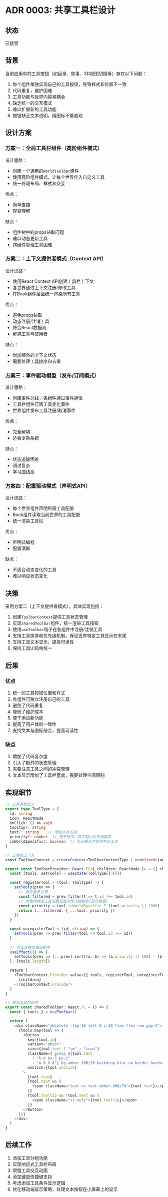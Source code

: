 # ADR 0003: 共享工具栏设计

## 状态
已接受

## 背景
当前应用中的工具按钮（如目录、故事、3D视图切换等）存在以下问题：
1. 每个组件单独实现自己的工具按钮，导致样式和位置不一致
2. 代码重复，维护困难
3. 工具功能与世界内容紧耦合
4. 缺乏统一的交互模式
5. 难以扩展新的工具功能
6. 按钮缺乏文本说明，纯图标不够直观

## 设计方案

### 方案一：全局工具栏组件（高阶组件模式）
设计思路：
- 创建一个通用的`WorldToolbar`组件
- 使用高阶组件模式，让每个世界传入自定义工具
- 统一处理布局、样式和交互

优点：
- 简单直接
- 容易理解

缺点：
- 组件树中的props钻取问题
- 难以动态更新工具
- 跨组件管理工具困难

### 方案二：上下文提供者模式（Context API）
设计思路：
- 使用React Context API创建工具栏上下文
- 各世界通过上下文注册/修改工具
- 在Book组件层面统一渲染所有工具

优点：
- 避免props钻取
- 动态注册/注销工具
- 符合React数据流
- 解耦工具与使用者

缺点：
- 增加额外的上下文状态
- 需要处理工具排序和去重

### 方案三：事件驱动模型（发布/订阅模式）
设计思路：
- 创建事件总线，各组件通过事件通信
- 工具栏组件订阅工具变化事件
- 世界组件发布工具注册/取消事件

优点：
- 完全解耦
- 适合复杂系统

缺点：
- 状态追踪困难
- 调试复杂
- 学习曲线高

### 方案四：配置驱动模式（声明式API）
设计思路：
- 每个世界组件声明所需工具配置
- Book组件读取当前世界的工具配置
- 统一渲染工具栏

优点：
- 声明式编程
- 配置清晰

缺点：
- 不适合动态变化的工具
- 难以响应状态变化

## 决策
采用方案二（上下文提供者模式），具体实现包括：
1. 创建`ToolbarContext`提供工具状态管理
2. 实现`SharedToolbar`组件，统一渲染工具按钮
3. 使用`useToolbar`钩子在各组件中注册/注销工具
4. 支持工具排序和优先级机制，保证世界特定工具显示在末尾
5. 支持工具文本显示，提高可读性
6. 保持工具UI风格统一

## 后果
### 优点
1. 统一的工具按钮位置和样式
2. 各组件可独立注册自己的工具
3. 避免了代码重复
4. 降低了维护成本
5. 便于添加新功能
6. 提高了用户体验一致性
7. 支持文本与图标结合，提高可读性

### 缺点
1. 增加了代码复杂度
2. 引入了额外的状态管理
3. 需要注意工具之间的冲突管理
4. 文本显示增加了工具栏宽度，需要处理空间限制

## 实现细节
```typescript
// 工具类型定义
export type ToolType = {
  id: string
  icon: ReactNode
  onClick: () => void
  tooltip?: string
  text?: string    // 添加文本支持
  priority?: number  // 用于排序，数字越小优先级越高
  isWorldSpecific?: boolean  // 标记是否为世界特定工具
}

// 工具栏上下文
const ToolbarContext = createContext<ToolbarContextType | undefined>(undefined)

export const ToolbarProvider: React.FC<{ children: ReactNode }> = ({ children }) => {
  const [tools, setTools] = useState<ToolType[]>([])

  const registerTool = (tool: ToolType) => {
    setTools(prev => {
      // 避免重复注册
      const filtered = prev.filter(t => t.id !== tool.id)
      // 为世界特定工具设置较高的优先级数字(显示靠后)
      const priority = tool.isWorldSpecific ? (tool.priority || 1000) : (tool.priority || 100)
      return [...filtered, { ...tool, priority }]
    })
  }

  const unregisterTool = (id: string) => {
    setTools(prev => prev.filter(tool => tool.id !== id))
  }
  
  // 对工具按优先级排序
  useEffect(() => {
    setTools(prev => [...prev].sort((a, b) => (a.priority || 100) - (b.priority || 100)))
  }, [tools.length])

  return (
    <ToolbarContext.Provider value={{ tools, registerTool, unregisterTool }}>
      {children}
    </ToolbarContext.Provider>
  )
}

// 共享工具栏组件
export const SharedToolbar: React.FC = () => {
  const { tools } = useToolbar()

  return (
    <div className="absolute -top-10 left-0 z-30 flex flex-row gap-2">
      {tools.map(tool => (
        <Button
          key={tool.id}
          variant="ghost"
          size={tool.text ? "sm" : "icon"}
          className={`group ${tool.text 
            ? "h-8 px-3 py-1" 
            : "w-8 h-8"} bg-amber-100/10 backdrop-blur-sm border border-amber-200/20 hover:bg-amber-200/20 hover:border-amber-300/30 shadow-[0_2px_8px_rgba(0,0,0,0.1)] transition-all duration-300 rounded-md flex items-center gap-1.5`}
          onClick={tool.onClick}
        >
          {tool.icon}
          {tool.text && (
            <span className="text-xs text-amber-800/70">{tool.text}</span>
          )}
          {tool.tooltip && !tool.text && (
            <span className="sr-only">{tool.tooltip}</span>
          )}
        </Button>
      ))}
    </div>
  )
}
```

## 后续工作
1. 添加工具分组功能
2. 实现响应式工具栏布局
3. 增强工具交互动画
4. 添加键盘快捷键支持
5. 考虑添加工具条件显示逻辑
6. 优化移动端显示策略，处理文本按钮在小屏幕上的显示 